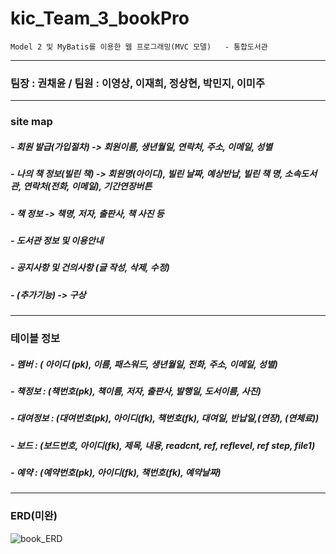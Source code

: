# kic_Team_3_bookPro
    Model 2 및 MyBatis를 이용한 웹 프로그래밍(MVC 모델)   - 통합도서관 
--------------------------------

### 팀장 : 권채윤 / 팀원 : 이영상, 이재희, 정상현, 박민지, 이미주
---------------------------------
### site map
#####  - 회원 발급(가입절차) -> 회원이름, 생년월일, 연락처, 주소, 이메일, 성별 
#####  - 나의 책 정보(빌린 책) -> 회원명(아이디),  빌린 날짜, 예상반납, 빌린 책 명, 소속도서관, 연락처(전화, 이메일), 기간연장버튼
#####  - 책 정보 -> 책명, 저자, 출판사, 책 사진 등
#####  - 도서관 정보 및 이용안내
#####  - 공지사항 및 건의사항 (글 작성, 삭제, 수정)
#####  - (추가기능) -> 구상
---------------------------------
###  테이블 정보
##### - 멤버 : ( 아이디 (pk), 이름, 패스워드, 생년월일, 전화, 주소, 이메일, 성별)
##### - 책정보 : (책번호(pk), 책이름, 저자, 출판사, 발행일, 도서이름, 사진)
##### - 대여정보 : (대여번호(pk),  아이디(fk), 책번호(fk), 대여일, 반납일,(연장), (연체료))
##### - 보드 : (보드번호, 아이디(fk), 제목, 내용, readcnt, ref, reflevel, ref step, file1)
##### - 예약 : (예약번호(pk),  아이디(fk), 책번호(fk), 예약날짜)

---------------------------------
### ERD(미완)
![book_ERD](https://user-images.githubusercontent.com/85854878/132550042-7513f277-4d48-434f-9b33-497ff0d6f4e5.jpg)



